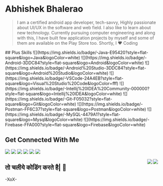 # Abhishek Bhalerao

   >I am a certified android app developer, tech-savvy, Highly passionate about UI/UX in the software and web field. I also like to learn about new technology. Currently pursuing computer engineering and along with this, I have built few application projects by myself and some of them are available on the Play Store too. Shortly, I ❤️ Coding
   
   <div>
   ## Plus Skills
   ![](https://img.shields.io/badge/-Java-E95420?style=flat-square&logo=Java&logoColor=white)
   ![](https://img.shields.io/badge/-Android-3DDC84?style=flat-square&logo=Android&logoColor=white)
   ![](https://img.shields.io/badge/-Android%20Studio-3DDC84?style=flat-square&logo=Android%20Studio&logoColor=white)
   ![](https://img.shields.io/badge/-VSCode-24A4EB?style=flat-square&logo=Visual%20Studio%20Code&logoColor=fff)
   ![](https://img.shields.io/badge/-Intellij%20IDEA%20Community-000000?style=flat-square&logo=Intellij%20IDEA&logoColor=white)
   ![](https://img.shields.io/badge/-Git-F05032?style=flat-square&logo=Git&logoColor=white)
   ![](https://img.shields.io/badge/-Postman-FF6C37?style=flat-square&logo=Postman&logoColor=white)
   ![](https://img.shields.io/badge/-MySQL-4479A1?style=flat-square&logo=Mysql&logoColor=white)
   ![](https://img.shields.io/badge/-Firebase-FFA000?style=flat-square&logo=Firebase&logoColor=white)
   
   ## Get Connected With Me
   [![](https://img.shields.io/badge/-@ABAppDev-181717?style=flat-rounded&logo=Github&logoColor=white)](https://github.com/ab-appdev)
   [![](https://img.shields.io/badge/-@ABAppDev-0A66C2?style=flat-rounded&logo=Linkedin&logoColor=white)](https://linkedin.com/in/ab-appdev)
   [![](https://img.shields.io/badge/-@Abhishek%20Bhalerao-F56040?style=flat-rounded&logo=GMail&logoColor=white)](mailto:abhishekbhalerao.appdev@gmail.com)
   [![](https://img.shields.io/badge/-@AB%20AppDev-F58025?style=flat-rounded&logo=Stack%20Overflow&logoColor=white)](https://stackoverflow.com/users/13472383/ab-appdev)
   [![](https://img.shields.io/badge/-@AB%20AppDev%20TM-5851DB?style=flat-rounded&logo=Instagram&logoColor=white)](https://www.instagram.com/ab.appdevtm/)
   [![](https://img.shields.io/badge/-@Personal-E1306C?style=flat-rounded&logo=Instagram&logoColor=white)](https://www.instagram.com/its.abappdev/)  
   </div>
   <div>
   <img align="right" src="https://github-readme-stats.vercel.app/api?username=ABAppDev&show_icons=true&hide_border=false&icon_color=2962FF&title_color=2962FF">
   <img align="right" src="https://github-readme-stats.vercel.app/api/top-langs/?username=ABAppDev&layout=compact">
   </div>
   
   ## तो चलीये कोडिंग करते है| 👋
   -XoX-
